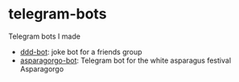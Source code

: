 # telegram-bots
Telegram bots I made

* [ddd-bot](https://github.com/laravignotto/telegram-bots/tree/master/ddd-bot): joke bot for a friends group
* [asparagorgo-bot](https://github.com/laravignotto/telegram-bots/tree/master/asparagorgo-bot): Telegram bot for the white asparagus festival Asparagorgo

